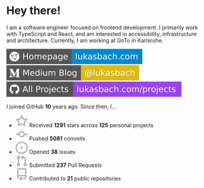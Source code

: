 # Hey there!

I am a software engineer focused on frontend development. I primarily work with TypeScript and React, and am interested in accessibility, infrastructure and architecture. Currently, I am working at GoTo in Karlsruhe.

[![Homepage](./icons/homepage.svg)](https://lukasbach.com)
[![Medium Blog](./icons/medium.svg)](https://medium.com/@lukasbach)
[![My Projects](./icons/projects.svg)](https://lukasbach.com/projects)

I joined GitHub **10** years ago. Since then, I...

- ![](./icons/star.svg) Received **1291** stars across **125** personal projects
- ![](./icons/commit.svg) Pushed **5081** commits
- ![](./icons/issues.svg) Opened **38** issues
- ![](./icons/pr.svg) Submitted **237** Pull Requests
- ![](./icons/repo.svg) Contributed to **21** public repositories
